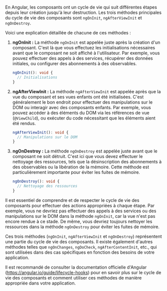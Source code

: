 En Angular, les composants ont un cycle de vie qui suit différentes étapes depuis leur création jusqu'à leur destruction. Les trois méthodes principales du cycle de vie des composants sont `ngOnInit`, `ngAfterViewInit` et `ngOnDestroy`.

Voici une explication détaillée de chacune de ces méthodes :

1. **ngOnInit :**
   La méthode `ngOnInit` est appelée juste après la création d'un composant. C'est là que vous effectuez les initialisations nécessaires avant que le composant ne soit affiché à l'utilisateur. Par exemple, vous pouvez effectuer des appels à des services, récupérer des données initiales, ou configurer des abonnements à des observables.

   ```typescript
   ngOnInit(): void {
     // Initialisations
   }
   ```

2. **ngAfterViewInit :**
   La méthode `ngAfterViewInit` est appelée après que la vue du composant et ses vues enfants ont été initialisées. C'est généralement le bon endroit pour effectuer des manipulations sur le DOM ou interagir avec des composants enfants. Par exemple, vous pouvez accéder à des éléments du DOM via les références de vue (`@ViewChild`), ou exécuter du code nécessitant que les éléments aient été rendus.

   ```typescript
   ngAfterViewInit(): void {
     // Manipulations sur le DOM
   }
   ```

3. **ngOnDestroy :**
   La méthode `ngOnDestroy` est appelée juste avant que le composant ne soit détruit. C'est ici que vous devez effectuer le nettoyage des ressources, tels que la désinscription des abonnements à des observables ou la libération de la mémoire. Cette méthode est particulièrement importante pour éviter les fuites de mémoire.

   ```typescript
   ngOnDestroy(): void {
     // Nettoyage des ressources
   }
   ```

Il est essentiel de comprendre et de respecter le cycle de vie des composants pour effectuer des actions appropriées à chaque étape. Par exemple, vous ne devriez pas effectuer des appels à des services ou des manipulations sur le DOM dans la méthode `ngOnInit`, car la vue n'est pas encore rendue à ce stade. De même, vous devriez toujours nettoyer les ressources dans la méthode `ngOnDestroy` pour éviter les fuites de mémoire.

Ces trois méthodes (`ngOnInit`, `ngAfterViewInit` et `ngOnDestroy`) représentent une partie du cycle de vie des composants. Il existe également d'autres méthodes telles que `ngOnChanges`, `ngDoCheck`, `ngAfterContentInit`, etc., qui sont utilisées dans des cas spécifiques en fonction des besoins de votre application.

Il est recommandé de consulter la documentation officielle d'Angular (https://angular.io/guide/lifecycle-hooks) pour en savoir plus sur le cycle de vie des composants et comment utiliser ces méthodes de manière appropriée dans votre application.